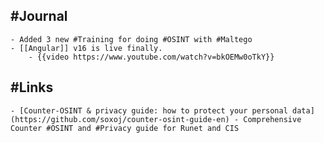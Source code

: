 ## #Journal
	- Added 3 new #Training for doing #OSINT with #Maltego
	- [[Angular]] v16 is live finally.
		- {{video https://www.youtube.com/watch?v=bkOEMw0oTkY}}
## #Links
	- [Counter-OSINT & privacy guide: how to protect your personal data](https://github.com/soxoj/counter-osint-guide-en) - Comprehensive Counter #OSINT and #Privacy guide for Runet and CIS
